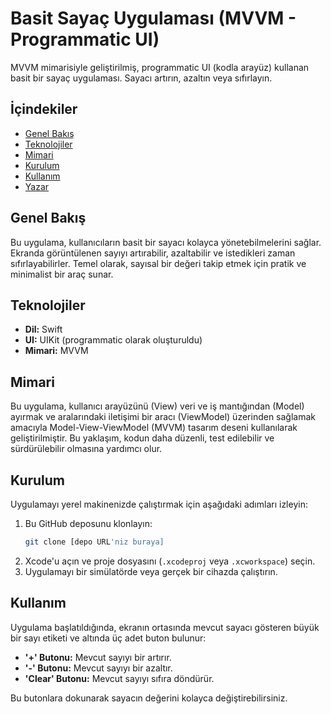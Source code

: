 # Basit Sayaç Uygulaması (MVVM - Programmatic UI)

MVVM mimarisiyle geliştirilmiş, programmatic UI (kodla arayüz) kullanan basit bir sayaç uygulaması. Sayacı artırın, azaltın veya sıfırlayın.

## İçindekiler

- [Genel Bakış](#genel-bakış)
- [Teknolojiler](#teknolojiler)
- [Mimari](#mimari)
- [Kurulum](#kurulum)
- [Kullanım](#kullanım)
- [Yazar](#yazar)

## Genel Bakış

Bu uygulama, kullanıcıların basit bir sayacı kolayca yönetebilmelerini sağlar. Ekranda görüntülenen sayıyı artırabilir, azaltabilir ve istedikleri zaman sıfırlayabilirler. Temel olarak, sayısal bir değeri takip etmek için pratik ve minimalist bir araç sunar.

## Teknolojiler

* **Dil:** Swift
* **UI:** UIKit (programmatic olarak oluşturuldu)
* **Mimari:** MVVM

## Mimari

Bu uygulama, kullanıcı arayüzünü (View) veri ve iş mantığından (Model) ayırmak ve aralarındaki iletişimi bir aracı (ViewModel) üzerinden sağlamak amacıyla Model-View-ViewModel (MVVM) tasarım deseni kullanılarak geliştirilmiştir. Bu yaklaşım, kodun daha düzenli, test edilebilir ve sürdürülebilir olmasına yardımcı olur.

## Kurulum

Uygulamayı yerel makinenizde çalıştırmak için aşağıdaki adımları izleyin:

1.  Bu GitHub deposunu klonlayın:
    ```bash
    git clone [depo URL'niz buraya]
    ```
2.  Xcode'u açın ve proje dosyasını (`.xcodeproj` veya `.xcworkspace`) seçin.
3.  Uygulamayı bir simülatörde veya gerçek bir cihazda çalıştırın.

## Kullanım

Uygulama başlatıldığında, ekranın ortasında mevcut sayacı gösteren büyük bir sayı etiketi ve altında üç adet buton bulunur:

* **'+' Butonu:** Mevcut sayıyı bir artırır.
* **'-' Butonu:** Mevcut sayıyı bir azaltır.
* **'Clear' Butonu:** Mevcut sayıyı sıfıra döndürür.

Bu butonlara dokunarak sayacın değerini kolayca değiştirebilirsiniz.
